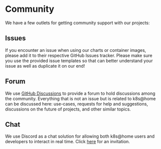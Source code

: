 # Community

We have a few outlets for getting community support with our projects:

## Issues

If you encounter an issue when using our charts or container images, please add
it to their respective GitHub Issues tracker. Please make sure you use the
provided issue templates so that can better understand your issue as well as
duplicate it on our end!

## Forum

We use [GitHub Discussions][github discussions] to provide a forum to hold
discussions among the community. Everything that is not an issue but is related
to k8s@home can be discussed here: use-cases, requests for help and
suggestions, discussions on the future of projects, and other similar topics.

## Chat

We use Discord as a chat solution for allowing both k8s@home users and developers
to interact in real time. Click [here][discord] for an invitation.

[github discussions]: https://github.com/k8s-at-home/organization/discussions
[discord]: https://discord.gg/sTMX7Vh
